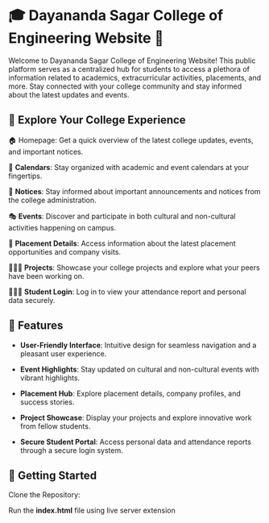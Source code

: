 # 🎓 Dayananda Sagar College of Engineering Website 🏫
Welcome to Dayananda Sagar College of Engineering Website! This public platform serves as a centralized hub for students to access a plethora of information related to academics, extracurricular activities, placements, and more. Stay connected with your college community and stay informed about the latest updates and events.

## 🔭 Explore Your College Experience
🏠 Homepage: Get a quick overview of the latest college updates, events, and important notices.

📆 **Calendars**: Stay organized with academic and event calendars at your fingertips.

📒 **Notices**: Stay informed about important announcements and notices from the college administration.

🎭 **Events**: Discover and participate in both cultural and non-cultural activities happening on campus.

🔎 **Placement Details**: Access information about the latest placement opportunities and company visits.

👨🏻‍💻 **Projects**: Showcase your college projects and explore what your peers have been working on.

👨🏻‍🎓 **Student Login**: Log in to view your attendance report and personal data securely.

## 🚀 Features
- **User-Friendly Interface**: Intuitive design for seamless navigation and a pleasant user experience.

- **Event Highlights**: Stay updated on cultural and non-cultural events with vibrant highlights.

- **Placement Hub**: Explore placement details, company profiles, and success stories.

- **Project Showcase**: Display your projects and explore innovative work from fellow students.

- **Secure Student Portal**: Access personal data and attendance reports through a secure login system.

## 🏁 Getting Started
Clone the Repository:

Run the **index.html** file using live server extension
